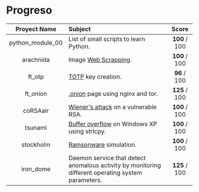 # Progreso

|  Proyect Name | Subject                                                                                                   |     Score     |
|:-------------:|:--------------------------------------------------------------------------------------------------------- |:-------------:|
|python_module_00| List of small scripts to learn Python.                                                                   | **100** / 100 |
|   arachnida   | Image [Web Scrapping](https://en.wikipedia.org/wiki/Web_scraping).                                        | **100** / 100 |
|    ft_otp     | [TOTP](https://en.wikipedia.org/wiki/Time-based_one-time_password) key creation.                          | **96** / 100  |
|   ft_onion    | [.onion](https://en.wikipedia.org/wiki/.onion) page using nginx and tor.   							    | **125** / 100 |
|    coRSAair   | [Wiener's attack](https://en.wikipedia.org/wiki/Wiener%27s_attack) on a vulnerable RSA. 	                | **100** / 100 |
|    tsunami    | [Buffer overflow](https://en.wikipedia.org/wiki/Buffer_overflow) on Windows XP using strlcpy.             | **100** / 100 |
|   stockholm   | [Ramsonware](https://en.wikipedia.org/wiki/Ransomware) simulation.                                        | **100** / 100 |
|   iron_dome   |  Daemon service that detect anomalous activity by monitoring different operating system parameters.       | **125** / 100 |